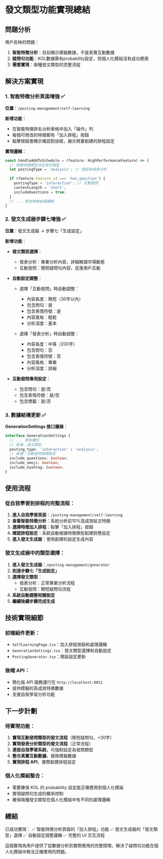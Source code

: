 # 發文類型功能實現總結

## 問題分析

用戶反映的問題：
1. **智能特徵分析**：目前顯示模擬數據，不是真實互動數據
2. **疑問句功能**：KOL數據庫有probability設定，但個人化模組沒有成功應用
3. **需要實現**：兩種發文類型的完整流程

## 解決方案實現

### 1. 智能特徵分析頁面增強 ✅

**位置**：`/posting-management/self-learning`

**新增功能**：
- 在智能特徵排名分析表格中加入「操作」列
- 每個可修改的特徵都有「加入排程」按鈕
- 點擊按鈕會顯示確認對話框，展示將要創建的排程設定

**實現邏輯**：
```typescript
const handleAddToSchedule = (feature: HighPerformanceFeature) => {
  // 根據特徵類型決定發文類型
  let postingType = 'analysis'; // 預設為發表分析
  
  if (feature.feature_id === 'has_question') {
    postingType = 'interaction'; // 互動發問
    contentLength = 'short';
    includeQuestions = true;
  }
  // ... 其他特徵處理邏輯
}
```

### 2. 發文生成器步驟七增強 ✅

**位置**：發文生成器 → 步驟七「生成設定」

**新增功能**：
- **發文類型選擇**：
  - 發表分析：專業分析內容，詳細解讀市場動態
  - 互動發問：簡短疑問句內容，促進用戶互動

- **自動設定調整**：
  - 選擇「互動發問」時自動調整：
    - 內容長度：簡短（30字以內）
    - 包含問句：是
    - 包含表情符號：是
    - 內容風格：輕鬆
    - 分析深度：基本

  - 選擇「發表分析」時自動調整：
    - 內容長度：中等（200字）
    - 包含問句：否
    - 包含表情符號：否
    - 內容風格：專業
    - 分析深度：詳細

- **互動發問專用設定**：
  - 包含問句：是/否
  - 包含表情符號：是/否
  - 包含標籤：是/否

### 3. 數據結構更新 ✅

**GenerationSettings 接口擴展**：
```typescript
interface GenerationSettings {
  // ... 原有欄位
  // 新增：發文類型
  posting_type: 'interaction' | 'analysis';
  // 新增：互動發問相關設定
  include_questions: boolean;
  include_emoji: boolean;
  include_hashtag: boolean;
}
```

## 使用流程

### 從自我學習到排程的完整流程：

1. **進入自我學習頁面**：`/posting-management/self-learning`
2. **查看智能特徵分析**：系統分析前10%高成效貼文特徵
3. **選擇特徵加入排程**：點擊「加入排程」按鈕
4. **確認排程設定**：系統自動根據特徵類型創建對應設定
5. **進入發文生成器**：使用創建的設定生成內容

### 發文生成器中的類型選擇：

1. **進入發文生成器**：`/posting-management/generator`
2. **到達步驟七「生成設定」**
3. **選擇發文類型**：
   - 發表分析：正常專業分析流程
   - 互動發問：簡短疑問句流程
4. **系統自動調整相關設定**
5. **繼續後續步驟完成生成**

## 技術實現細節

### 前端組件更新：
- `SelfLearningPage.tsx`：加入排程按鈕和處理邏輯
- `GenerationSettings.tsx`：發文類型選擇和自動設定
- `PostingGenerator.tsx`：預設設定更新

### 後端 API：
- 簡化版 API 服務運行在 `http://localhost:8011`
- 提供模擬的高成效特徵數據
- 支援自我學習分析功能

## 下一步計劃

### 待實現功能：
1. **實現互動發問類型的發文流程**（簡短疑問句，<30字）
2. **實現發表分析類型的發文流程**（正常流程）
3. **連接自我學習系統**，可強制設定為發問類型
4. **整合真實互動數據**，替換模擬數據
5. **實現排程 API**，實際創建排程設定

### 個人化模組整合：
- 需要確保 KOL 的 probability 設定能正確應用到個人化模組
- 實現疑問句生成的概率控制
- 確保兩種發文類型在個人化模組中有不同的處理邏輯

## 總結

已成功實現：
✅ 智能特徵分析頁面的「加入排程」功能
✅ 發文生成器的「發文類型」選擇
✅ 自動設定調整邏輯
✅ 完整的 UI 交互流程

這個實現為用戶提供了從數據分析到實際應用的完整閉環，解決了疑問句功能在個人化模組中無法正確應用的問題。





